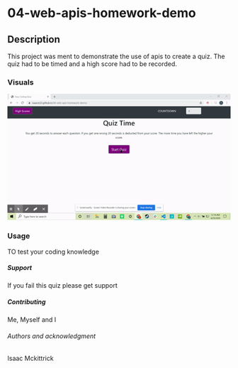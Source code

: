 
# 04-web-apis-homework-demo

## Description
This project was ment to demonstrate the use of apis to create a quiz. The quiz had to be timed and a high score had to be recorded. 

### Visuals
![](codequiz.gif)


### Usage
TO test your coding knowledge

##### Support
If you fail this quiz please get support 


##### Contributing
Me, Myself and I

###### Authors and acknowledgment
Isaac Mckittrick



